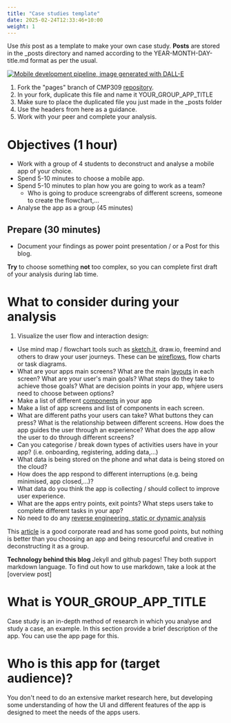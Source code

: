 ```yaml
---
title: "Case studies template"
date: 2025-02-24T12:33:46+10:00
weight: 1
---
```



Use *this* post as a template to make your own case study.
**Posts** are stored in the _posts directory and named according to the YEAR-MONTH-DAY-title.md format as per the usual.


[![Mobile development pipeline, image generated with DALL-E](/images/CaseTemplate/mobileDevJourneyAIGen.png)](https://maxim-gorin.medium.com/case-study-from-idea-to-launch-of-a-mobile-application-7119bbbfa504)
1. Fork the "pages" branch of CMP309 [repository](https://github.com/Mehrpouya/CMP309/tree/pages).
2. In your fork, duplicate this file and name it YOUR_GROUP_APP_TITLE
3. Make sure to place the duplicated file you just made in the _posts folder
3. Use the headers from here as a guidance.
4. Work with your peer and complete your analysis.

# Objectives (1 hour)

- Work with a group of 4 students to deconstruct and analyse a mobile app of your choice.
- Spend 5-10 minutes to choose a mobile app.
- Spend 5-10 minutes to plan how you are going to work as a team?
  - Who is going to produce screengrabs of different screens, someone to create the flowchart,...
- Analyse the app as a group (45 minutes)

## Prepare (30 minutes)
- Document your findings as power point presentation / or a Post for this blog.

**Try** to choose something **not** too complex, so you can complete first draft of your analysis during lab time.


# What to consider during your analysis
1. Visualize the user flow and interaction design:
  - Use mind map / flowchart tools such as [sketch.it](https://www.sketch.com/), draw.io, freemind and others to draw your user journeys. These can be [wireflows](https://www.nngroup.com/articles/wireflows/), flow charts or task diagrams.
  - What are your apps main screens? What are the main [layouts](https://developer.android.com/design/ui/mobile/guides/layout-and-content/layout-basics) in each screen? What are your user's main goals? What steps do they take to achieve those goals? What are decision points in your app, whjere users need to choose between options?  
  - Make a list of different [components](https://developer.android.com/design/ui/mobile/guides/components/material-overview) in your app
  - Make a list of app screens and list of components in each screen.
  - What are different paths your users can take? What buttons they can press? What is the relationship between different screens. How does the app guides the user through an experience? What does the app allow the user to do through different screens?
  - Can you categorise / break down types of activities users have in your app? (i.e. onboarding, registering, adding data,...)
  - What data is being stored on the phone and what data is being stored on the cloud?
  - How does the app respond to different interruptions (e.g. being minimised, app closed,...)?
  - What data do you think the app is collecting / should collect to improve user experience.
  - What are the apps entry points, exit points? What steps users take to complete different tasks in your app?
  - No need to do any [reverse engineering, static or dynamic analysis](https://alanbavosa.medium.com/reversing-mobile-apps-the-silent-threat-of-static-analysis-blog-1a9e46a653af)

  This [article](https://www.nngroup.com/articles/user-journeys-vs-user-flows/) is a good corporate read and has some good points, but nothing is better than you choosing an app and being resourceful and creative in deconstructing it as a group.

**Technology behind this blog**
Jekyll and github pages! They both support markdown language. To find out how to use markdown, take a look at the [overview post]

# What is YOUR_GROUP_APP_TITLE
Case study is an in-depth method of research in which you analyse and study a case, an example. In this section provide a brief description of the app. You can use the app page for this.

# Who is this app for (target audience)?  
You don't need to do an extensive market research here, but developing some understanding of how the UI and different features of the app is designed to meet the needs of the apps users.
